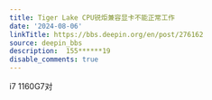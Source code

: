 ```yaml
---
title: Tiger Lake CPU锐炬兼容显卡不能正常工作
date: '2024-08-06'
linkTitle: https://bbs.deepin.org/en/post/276162
source: deepin_bbs
description:  155******19 
disable_comments: true
---
```

i7 1160G7对
